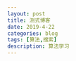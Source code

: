```yaml
---
layout: post
title: 测式博客
date: 2019-4-22
categories: blog
tags: [算法,搜索]
description: 算法学习
---
```
















